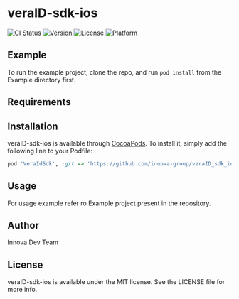 # veraID-sdk-ios

[![CI Status](https://img.shields.io/travis/lagrunge/veraID-sdk-ios.svg?style=flat)](https://travis-ci.org/lagrunge/veraID-sdk-ios)
[![Version](https://img.shields.io/cocoapods/v/veraID-sdk-ios.svg?style=flat)](https://cocoapods.org/pods/veraID-sdk-ios)
[![License](https://img.shields.io/cocoapods/l/veraID-sdk-ios.svg?style=flat)](https://cocoapods.org/pods/veraID-sdk-ios)
[![Platform](https://img.shields.io/cocoapods/p/veraID-sdk-ios.svg?style=flat)](https://cocoapods.org/pods/veraID-sdk-ios)

## Example

To run the example project, clone the repo, and run `pod install` from the Example directory first.

## Requirements

## Installation

veraID-sdk-ios is available through [CocoaPods](https://cocoapods.org). To install
it, simply add the following line to your Podfile:

```ruby
pod 'VeraIdSdk', :git => 'https://github.com/innova-group/veraID_sdk_ios', :branch => 'master'
```
## Usage
For usage example refer ro Example project present in the repository.

## Author

Innova Dev Team

## License

veraID-sdk-ios is available under the MIT license. See the LICENSE file for more info.
